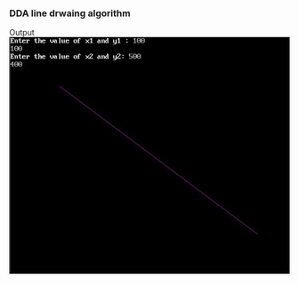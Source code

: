### DDA line drwaing algorithm  

Output  
![alt text](https://github.com/rajatsharma369007/Computer_Graphics/blob/master/dda/output.JPG)
